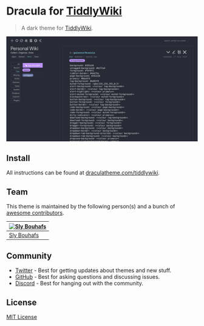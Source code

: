 # Dracula for [TiddlyWiki](https://tiddlywiki.com/)

> A dark theme for [TiddlyWiki](https://tiddlywiki.com/).

![Screenshot](./screenshot.png)

## Install

All instructions can be found at [draculatheme.com/tiddlywiki](https://draculatheme.com/tiddlywiki).

## Team

This theme is maintained by the following person(s) and a bunch of [awesome contributors](https://github.com/dracula/tiddlywiki/graphs/contributors).

| [![Sly Bouhafs](https://avatars2.githubusercontent.com/u/1410462?s=70&u=fe1625aee7efcd85a64ddabfe4e415151c6be55d&v=4)](https://github.com/slybouhafs) |
| ----------------------------------------------------------------------------------------------------------------------------------------------------- |
| [Sly Bouhafs](https://github.com/slybouhafs)                                                                                                          |

## Community

- [Twitter](https://twitter.com/draculatheme) - Best for getting updates about themes and new stuff.
- [GitHub](https://github.com/dracula/dracula-theme/discussions) - Best for asking questions and discussing issues.
- [Discord](https://draculatheme.com/discord-invite) - Best for hanging out with the community.

## License

[MIT License](./LICENSE)
